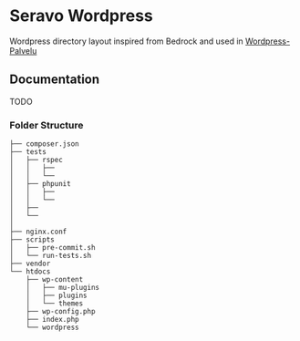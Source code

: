 # Seravo Wordpress

Wordpress directory layout inspired from Bedrock and used in [Wordpress-Palvelu](http://wordpress-palvelu.fi/)

## Documentation

TODO

### Folder Structure

```
├── composer.json
├── tests
│   ├── rspec
│   │   ├── 
│   │   └── 
│   ├── phpunit
│   │   ├── 
│   │   └── 
│   ├──
│   └──
│
├── nginx.conf   
├── scripts
│   ├── pre-commit.sh
│   └── run-tests.sh
├── vendor
└── htdocs
    ├── wp-content
    │   ├── mu-plugins
    │   ├── plugins
    │   └── themes
    ├── wp-config.php
    ├── index.php
    └── wordpress
```
